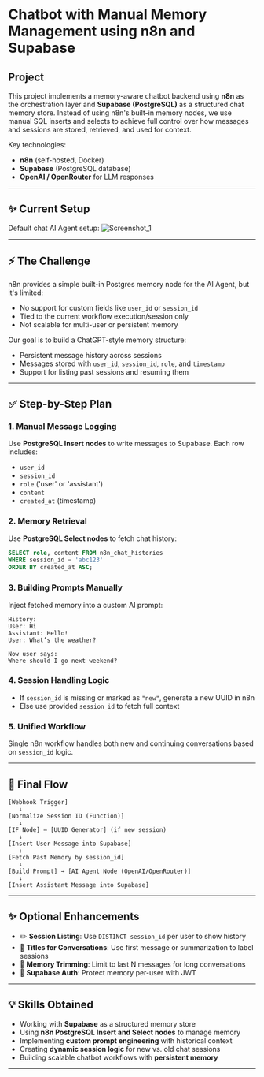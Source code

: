 # Chatbot with Manual Memory Management using n8n and Supabase

## Project
This project implements a memory-aware chatbot backend using **n8n** as the orchestration layer and **Supabase (PostgreSQL)** as a structured chat memory store. Instead of using n8n's built-in memory nodes, we use manual SQL inserts and selects to achieve full control over how messages and sessions are stored, retrieved, and used for context.

Key technologies:
- **n8n** (self-hosted, Docker)
- **Supabase** (PostgreSQL database)
- **OpenAI / OpenRouter** for LLM responses

---

## ✨ Current Setup

Default chat AI Agent setup:
![Screenshot_1](https://github.com/user-attachments/assets/61c85449-587a-42af-ba50-c1815473367f)

---
## ⚡ The Challenge

n8n provides a simple built-in Postgres memory node for the AI Agent, but it's limited:
- No support for custom fields like `user_id` or `session_id`
- Tied to the current workflow execution/session only
- Not scalable for multi-user or persistent memory

Our goal is to build a ChatGPT-style memory structure:
- Persistent message history across sessions
- Messages stored with `user_id`, `session_id`, `role`, and `timestamp`
- Support for listing past sessions and resuming them

---

## ✅ Step-by-Step Plan

### 1. **Manual Message Logging**
Use **PostgreSQL Insert nodes** to write messages to Supabase. Each row includes:
- `user_id`
- `session_id`
- `role` ('user' or 'assistant')
- `content`
- `created_at` (timestamp)

### 2. **Memory Retrieval**
Use **PostgreSQL Select nodes** to fetch chat history:
```sql
SELECT role, content FROM n8n_chat_histories
WHERE session_id = 'abc123'
ORDER BY created_at ASC;
```

### 3. **Building Prompts Manually**
Inject fetched memory into a custom AI prompt:
```
History:
User: Hi
Assistant: Hello!
User: What’s the weather?

Now user says:
Where should I go next weekend?
```

### 4. **Session Handling Logic**
- If `session_id` is missing or marked as `"new"`, generate a new UUID in n8n
- Else use provided `session_id` to fetch full context

### 5. **Unified Workflow**
Single n8n workflow handles both new and continuing conversations based on `session_id` logic.

---

## 🧠 Final Flow

```
[Webhook Trigger]
   ↓
[Normalize Session ID (Function)]
   ↓
[IF Node] → [UUID Generator] (if new session)
   ↓
[Insert User Message into Supabase]
   ↓
[Fetch Past Memory by session_id]
   ↓
[Build Prompt] → [AI Agent Node (OpenAI/OpenRouter)]
   ↓
[Insert Assistant Message into Supabase]
```

---

## ✨ Optional Enhancements

- ✏️ **Session Listing**: Use `DISTINCT session_id` per user to show history
- 🌟 **Titles for Conversations**: Use first message or summarization to label sessions
- 🤔 **Memory Trimming**: Limit to last N messages for long conversations
- 🔐 **Supabase Auth**: Protect memory per-user with JWT

---

## 💡 Skills Obtained

- Working with **Supabase** as a structured memory store
- Using **n8n PostgreSQL Insert and Select nodes** to manage memory
- Implementing **custom prompt engineering** with historical context
- Creating **dynamic session logic** for new vs. old chat sessions
- Building scalable chatbot workflows with **persistent memory**

---
